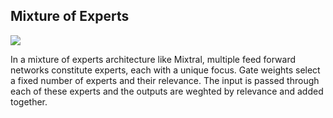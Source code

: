 ## Mixture of Experts

![](transformer_moe.webp)

In a mixture of experts architecture like Mixtral, multiple feed forward networks constitute experts, each with a unique focus. Gate weights select a fixed number of experts and their relevance.  The input is passed through each of these experts and the outputs are weghted by relevance and added together.
